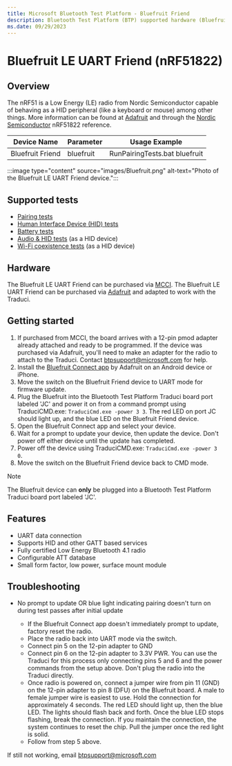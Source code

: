 ```yaml
---
title: Microsoft Bluetooth Test Platform - Bluefruit Friend
description: Bluetooth Test Platform (BTP) supported hardware (Bluefruit Friend).
ms.date: 09/29/2023
---
```


# Bluefruit LE UART Friend (nRF51822)

## Overview

The nRF51 is a Low Energy (LE) radio from Nordic Semiconductor capable of behaving as a HID peripheral (like a keyboard or mouse) among other things. More information can be found at [Adafruit](https://www.adafruit.com/product/2479) and through the [Nordic Semiconductor](https://www.nordicsemi.com/Products/Low-power-short-range-wireless/nRF51822) nRF51822 reference.

| Device Name | Parameter | Usage Example |
| --- | --- | --- |
| Bluefruit Friend | bluefruit | RunPairingTests.bat bluefruit |

:::image type="content" source="images/Bluefruit.png" alt-text="Photo of the Bluefruit LE UART Friend device.":::

## Supported tests

- [Pairing tests](testing-BTP-tests-pairing.md)
- [Human Interface Device (HID) tests](testing-BTP-tests-hid.md)
- [Battery tests](testing-BTP-tests-battery.md)
- [Audio & HID tests](testing-BTP-tests-audio-hid.md) (as a HID device)
- [Wi-Fi coexistence tests](testing-BTP-tests-wifi.md) (as a HID device)

## Hardware

The Bluefruit LE UART Friend can be purchased via [MCCI](https://store.mcci.com/products/bluefruit-radio-sled-for-btp).
The Bluefruit LE UART Friend can be purchased via [Adafruit](https://www.adafruit.com/product/2479) and adapted to work with the Traduci.

## Getting started

1. If purchased from MCCI, the board arrives with a 12-pin pmod adapter already attached and ready to be programmed. If the device was purchased via Adafruit, you'll need to make an adapter for the radio to attach to the Traduci. Contact btpsupport@microsoft.com for help.
1. Install the [Bluefruit Connect app](https://learn.adafruit.com/bluefruit-le-connect) by Adafruit on an Android device or iPhone.
1. Move the switch on the Bluefruit Friend device to UART mode for firmware update.
1. Plug the Bluefruit into the Bluetooth Test Platform Traduci board port labeled 'JC' and power it on from a command prompt using TraduciCMD.exe: `TraduciCmd.exe -power 3 3`. The red LED on port JC should light up, and the blue LED on the Bluefruit Friend device.
1. Open the Bluefruit Connect app and select your device.
1. Wait for a prompt to update your device, then update the device. Don't power off either device until the update has completed.
1. Power off the device using TraduciCMD.exe: `TraduciCmd.exe -power 3 0`.
1. Move the switch on the Bluefruit Friend device back to CMD mode.

> [!NOTE]
> The Bluefruit device can **only** be plugged into a Bluetooth Test Platform Traduci board port labeled 'JC'.

## Features

- UART data connection
- Supports HID and other GATT based services
- Fully certified Low Energy Bluetooth 4.1 radio
- Configurable ATT database
- Small form factor, low power, surface mount module

## Troubleshooting

- No prompt to update OR blue light indicating pairing doesn't turn on during test passes after initial update

  - If the Bluefruit Connect app doesn't immediately prompt to update, factory reset the radio.
  - Place the radio back into UART mode via the switch.
  - Connect pin 5 on the 12-pin adapter to GND
  - Connect pin 6 on the 12-pin adapter to 3.3V PWR. You can use the Traduci for this process only connecting pins 5 and 6 and the power commands from the setup above. Don't plug the radio into the Traduci directly.
  - Once radio is powered on, connect a jumper wire from pin 11 (GND) on the 12-pin adapter to pin 8 (DFU) on the Bluefruit board. A male to female jumper wire is easiest to use. Hold the connection for approximately 4 seconds. The red LED should light up, then the blue LED. The lights should flash back and forth. Once the blue LED stops flashing, break the connection. If you maintain the connection, the system continues to reset the chip. Pull the jumper once the red light is solid.
  - Follow from step 5 above.

If still not working, email btpsupport@microsoft.com
